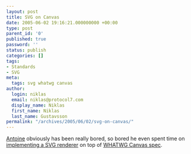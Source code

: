 ```yaml
---
layout: post
title: SVG on Canvas
date: 2005-06-02 19:16:21.000000000 +00:00
type: post
parent_id: '0'
published: true
password: ''
status: publish
categories: []
tags:
- Standards
- SVG
meta:
  tags: svg whatwg canvas
author:
  login: niklas
  email: niklas@protocol7.com
  display_name: Niklas
  first_name: Niklas
  last_name: Gustavsson
permalink: "/archives/2005/06/02/svg-on-canvas/"
---
```

[Antoine](http://fuchsia-design.com/) obviously has been really bored, so bored he even spent time on [implementing a SVG renderer](http://fuchsia-design.com/CanvaSVG/) on top of [WHATWG Canvas spec](http://www.whatwg.org/specs/web-apps/current-work/#the-2d).

